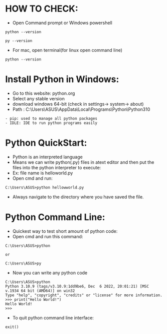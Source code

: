 # HOW TO CHECK:

- Open Command prompt or Windows powershell

```
python --version
```

```
py --version
```

- For mac, open terminal(for linux open command line)

```
python --version
```

# Install Python in Windows:

- Go to this website: python.org
- Select any stable version
- download windows 64-bit (check in settings-> system-> about)
- Path : C:\Users\ASUS\AppData\Local\Programs\Python\Python310

```
- pip: used to manage all python packages
- IDLE: IDE to run python programs easily
```

# Python QuickStart:

- Python is an interpreted language
- Means we can write python(.py) files in atext editor and then put the files into the python interpreter to execute:
- Ex: file name is helloworld.py
- Open cmd and run:

```
C:\Users\ASUS>python hellowworld.py
```

- Always navigate to the directory where you have saved the file.

# Python Command Line:

- Quickest way to test short amount of python code:
- Open cmd and run this command:

```
C:\Users\ASUS>python

or

C:\Users\ASUS>py
```

- Now you can write any python code

```
C:\Users\ASUS>python
Python 3.10.9 (tags/v3.10.9:1dd9be6, Dec  6 2022, 20:01:21) [MSC v.1934 64 bit (AMD64)] on win32
Type "help", "copyright", "credits" or "license" for more information.
>>> print("Hello World!")
Hello World!
>>>
```

- To quit python command line interface:

```
exit()
```
